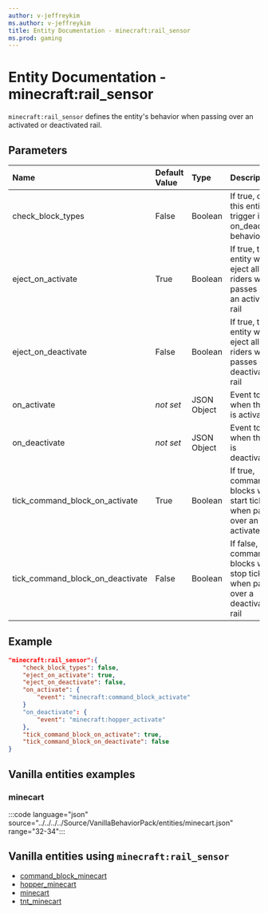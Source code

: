 ```yaml
---
author: v-jeffreykim
ms.author: v-jeffreykim
title: Entity Documentation - minecraft:rail_sensor
ms.prod: gaming
---
```


# Entity Documentation - minecraft:rail_sensor

`minecraft:rail_sensor` defines the entity's behavior when passing over an activated or deactivated rail.

## Parameters

|Name |Default Value  |Type  |Description  |
|:----------|:----------|:----------|:----------|
| check_block_types| False| Boolean| If true, on tick this entity will trigger its on_deactivate behavior |
| eject_on_activate| True| Boolean| If true, this entity will eject all of its riders when it passes over an activated rail |
| eject_on_deactivate| False| Boolean| If true, this entity will eject all of its riders when it passes over a deactivated rail |
| on_activate| *not set*| JSON Object | Event to call when the rail is activated |
| on_deactivate| *not set*| JSON Object | Event to call when the rail is deactivated |
| tick_command_block_on_activate| True| Boolean| If true, command blocks will start ticking when passing over an activated rail |
| tick_command_block_on_deactivate| False| Boolean| If false, command blocks will stop ticking when passing over a deactivated rail |

## Example

```json
"minecraft:rail_sensor":{
    "check_block_types": false,
    "eject_on_activate": true,
    "eject_on_deactivate": false,
    "on_activate": {
        "event": "minecraft:command_block_activate"
    }
    "on_deactivate": {
        "event": "minecraft:hopper_activate"
    },
    "tick_command_block_on_activate": true,
    "tick_command_block_on_deactivate": false
}
```

## Vanilla entities examples

### minecart

:::code language="json" source="../../../../Source/VanillaBehaviorPack/entities/minecart.json" range="32-34":::

## Vanilla entities using `minecraft:rail_sensor`

- [command_block_minecart](../../../../Source/VanillaBehaviorPack_Snippets/entities/command_block_minecart.md)
- [hopper_minecart](../../../../Source/VanillaBehaviorPack_Snippets/entities/hopper_minecart.md)
- [minecart](../../../../Source/VanillaBehaviorPack_Snippets/entities/minecart.md)
- [tnt_minecart](../../../../Source/VanillaBehaviorPack_Snippets/entities/tnt_minecart.md)